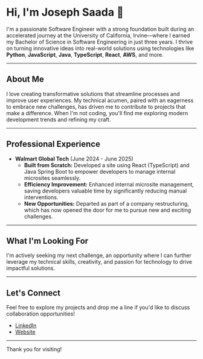 # Hi, I'm Joseph Saada 👋

I'm a passionate Software Engineer with a strong foundation built during an accelerated journey at the University of California, Irvine—where I earned my Bachelor of Science in Software Engineering in just three years. I thrive on turning innovative ideas into real-world solutions using technologies like **Python**, **JavaScript**, **Java**, **TypeScript**, **React**, **AWS**, and more.

---

## About Me

I love creating transformative solutions that streamline processes and improve user experiences. My technical acumen, paired with an eagerness to embrace new challenges, has driven me to contribute to projects that make a difference. When I'm not coding, you'll find me exploring modern development trends and refining my craft.

---

## Professional Experience

- **Walmart Global Tech** (June 2024 - June 2025)
  - **Built from Scratch:** Developed a site using React (TypeScript) and Java Spring Boot to empower developers to manage internal microsites seamlessly.  
  - **Efficiency Improvement:** Enhanced internal microsite management, saving developers valuable time by significantly reducing manual interventions.  
  - **New Opportunities:** Departed as part of a company restructuring, which has now opened the door for me to pursue new and exciting challenges.

---

## What I'm Looking For

I'm actively seeking my next challenge, an opportunity where I can further leverage my technical skills, creativity, and passion for technology to drive impactful solutions.

---

## Let's Connect

Feel free to explore my projects and drop me a line if you'd like to discuss collaboration opportunities!

- [LinkedIn](https://www.linkedin.com/in/joseph-saada)
- [Website](https://josephsaada.github.io/resume/index.html)

---

Thank you for visiting!
